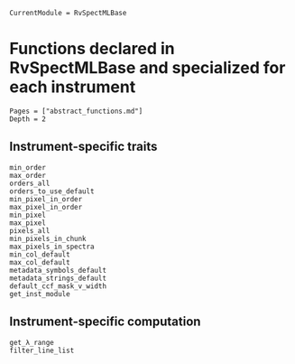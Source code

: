 ```@meta
CurrentModule = RvSpectMLBase
```
# Functions declared in RvSpectMLBase and specialized for each instrument

```@contents
Pages = ["abstract_functions.md"]
Depth = 2
```
## Instrument-specific traits
```@docs
min_order
max_order
orders_all
orders_to_use_default
min_pixel_in_order
max_pixel_in_order
min_pixel
max_pixel
pixels_all
min_pixels_in_chunk
max_pixels_in_spectra
min_col_default
max_col_default
metadata_symbols_default
metadata_strings_default
default_ccf_mask_v_width
get_inst_module
```

## Instrument-specific computation
```@docs
get_λ_range
filter_line_list
```
